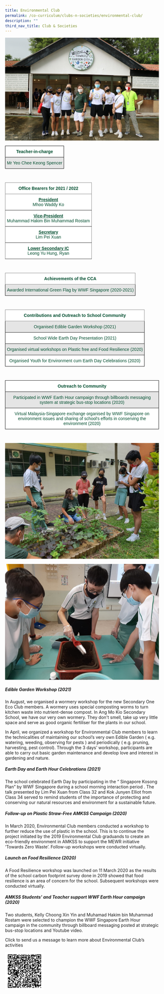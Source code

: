 ```yaml
---
title: Environmental Club
permalink: /co-curriculum/clubs-n-societies/environmental-club/
description: ""
third_nav_title: Club & Societies
---
```

![](/images/Env%20Club.jpg)

<style type="text/css">
.tg  {border-collapse:collapse;border-spacing:0;}
.tg td{border-color:black;border-style:solid;border-width:1px;font-family:Arial, sans-serif;font-size:14px;
  overflow:hidden;padding:10px 5px;word-break:normal;}
.tg th{border-color:black;border-style:solid;border-width:1px;font-family:Arial, sans-serif;font-size:14px;
  font-weight:normal;overflow:hidden;padding:10px 5px;word-break:normal;}
.tg .tg-74pa{background-color:#FFF;color:#004D2E;font-weight:bold;text-align:center;vertical-align:middle}
.tg .tg-bapb{background-color:#E5E5E5;color:#004D2E;text-align:center;vertical-align:middle}
</style>
<table class="tg">
<thead>
  <tr>
    <th class="tg-74pa"><span style="font-weight:700">Teacher-in-charge</span></th>
  </tr>
</thead>
<tbody>
  <tr>
    <td class="tg-bapb">Mr Yeo Chee Keong Spencer</td>
  </tr>
</tbody>
</table>
<br>
<style type="text/css">
.tg  {border-collapse:collapse;border-spacing:0;}
.tg td{border-color:black;border-style:solid;border-width:1px;font-family:Arial, sans-serif;font-size:14px;
  overflow:hidden;padding:10px 5px;word-break:normal;}
.tg th{border-color:black;border-style:solid;border-width:1px;font-family:Arial, sans-serif;font-size:14px;
  font-weight:normal;overflow:hidden;padding:10px 5px;word-break:normal;}
.tg .tg-mwbt{background-color:#FFF;border-color:inherit;color:#004D2E;font-weight:bold;text-align:center;vertical-align:middle}
.tg .tg-ywyw{background-color:#E5E5E5;color:#004D2E;font-weight:bold;text-align:center;text-decoration:underline;vertical-align:top}
.tg .tg-frvs{background-color:#FFF;color:#004D2E;font-weight:bold;text-align:center;text-decoration:underline;vertical-align:top}
</style>
<table class="tg">
<thead>
  <tr>
    <th class="tg-mwbt"><span style="font-weight:700">Office Bearers for 2021 / 2022</span></th>
  </tr>
</thead>
<tbody>
  <tr>
    <td class="tg-mwbt"><u>President</u><br><span style="font-weight:400;color:#004D2E">Mhoo Waddy Ko</span></td>
  </tr>
  <tr>
    <td class="tg-mwbt"><u>Vice-President</u><br><span style="font-weight:400;color:#004D2E">Muhammad Hakim Bin Muhammad Rostam</span></td>
  </tr>
  <tr>
    <td class="tg-mwbt"><u>Secretary</u><br><span style="font-weight:400;color:#004D2E">Lim Pei Xuan</span></td>
  </tr>
  <tr>
    <td class="tg-mwbt">
<u>Lower Secondary IC</u><br><span style="font-weight:400;color:#004D2E">Leong Yu Hung, Ryan</span></td>
  </tr>
</tbody>
</table>
<br>
<style type="text/css">
.tg  {border-collapse:collapse;border-spacing:0;}
.tg td{border-color:black;border-style:solid;border-width:1px;font-family:Arial, sans-serif;font-size:14px;
  overflow:hidden;padding:10px 5px;word-break:normal;}
.tg th{border-color:black;border-style:solid;border-width:1px;font-family:Arial, sans-serif;font-size:14px;
  font-weight:normal;overflow:hidden;padding:10px 5px;word-break:normal;}
.tg .tg-mwbt{background-color:#FFF;border-color:inherit;color:#004D2E;font-weight:bold;text-align:center;vertical-align:middle}
.tg .tg-bapb{background-color:#E5E5E5;color:#004D2E;text-align:center;vertical-align:middle}
</style>
<table class="tg">
<thead>
  <tr>
    <th class="tg-mwbt"><span style="font-weight:700">Achievements of the CCA</span></th>
  </tr>
</thead>
<tbody>
  <tr>
    <td class="tg-bapb">Awarded International Green Flag by WWF Singapore (2020-2021)</td>
  </tr>
</tbody>
</table>
<br>
<style type="text/css">
.tg  {border-collapse:collapse;border-spacing:0;}
.tg td{border-color:black;border-style:solid;border-width:1px;font-family:Arial, sans-serif;font-size:14px;
  overflow:hidden;padding:10px 5px;word-break:normal;}
.tg th{border-color:black;border-style:solid;border-width:1px;font-family:Arial, sans-serif;font-size:14px;
  font-weight:normal;overflow:hidden;padding:10px 5px;word-break:normal;}
.tg .tg-mwbt{background-color:#FFF;border-color:inherit;color:#004D2E;font-weight:bold;text-align:center;vertical-align:middle}
.tg .tg-bapb{background-color:#E5E5E5;color:#004D2E;text-align:center;vertical-align:middle}
.tg .tg-wpup{background-color:#FFF;color:#004D2E;text-align:center;vertical-align:middle}
</style>
<table class="tg">
<thead>
  <tr>
    <th class="tg-mwbt"><span style="font-weight:700">Contributions and Outreach to School Community</span></th>
  </tr>
</thead>
<tbody>
  <tr>
    <td class="tg-bapb">Organised Edible Garden Workshop (2021)</td>
  </tr>
  <tr>
    <td class="tg-wpup">School Wide Earth Day Presentation (2021)</td>
  </tr>
  <tr>
    <td class="tg-bapb">Organised virtual workshops on Plastic free and Food Resilience (2020)</td>
  </tr>
  <tr>
    <td class="tg-wpup">Organised Youth for Environment cum Earth Day Celebrations (2020)</td>
  </tr>
</tbody>
</table>
<br>
<style type="text/css">
.tg  {border-collapse:collapse;border-spacing:0;}
.tg td{border-color:black;border-style:solid;border-width:1px;font-family:Arial, sans-serif;font-size:14px;
  overflow:hidden;padding:10px 5px;word-break:normal;}
.tg th{border-color:black;border-style:solid;border-width:1px;font-family:Arial, sans-serif;font-size:14px;
  font-weight:normal;overflow:hidden;padding:10px 5px;word-break:normal;}
.tg .tg-74pa{background-color:#FFF;color:#004D2E;font-weight:bold;text-align:center;vertical-align:middle}
.tg .tg-bapb{background-color:#E5E5E5;color:#004D2E;text-align:center;vertical-align:middle}
.tg .tg-wpup{background-color:#FFF;color:#004D2E;text-align:center;vertical-align:middle}
</style>
<table class="tg">
<thead>
  <tr>
    <th class="tg-74pa"><span style="font-weight:700">Outreach to Community</span></th>
  </tr>
</thead>
<tbody>
  <tr>
    <td class="tg-bapb">Participated in WWF Earth Hour campaign through billboards messaging system at strategic bus-stop locations (2020)</td>
  </tr>
  <tr>
    <td class="tg-wpup">Virtual Malaysia-Singapore exchange organised by WWF Singapore on environment issues and sharing of school's efforts in conserving the environment (2020)</td>
  </tr>
</tbody>
</table>
<br>

![](/images/EnvClub2.jpg)

![](/images/20210825_151938.jpg)

##### **Edible Garden Workshop (2021)**

  

In August, we organised a wormery workshop for the new Secondary One Eco Club members. A wormery uses special composting worms to turn kitchen waste into nutrient-dense compost. In Ang Mo Kio Secondary School, we have our very own wormery. They don't smell, take up very little space and serve as good organic fertiliser for the plants in our school.

  

In April, we organized a workshop for Environmental Club members to learn the technicalities of maintaining our school’s very own Edible Garden ( e.g. watering, weeding, observing for pests ) and periodically ( e.g. pruning, harvesting, pest control). Through the 3 days’ workshop, participants are able to carry out basic garden maintenance and develop love and interest in gardening and nature.

  

##### **Earth Day and Earth Hour Celebrations (2021)**

  

The school celebrated Earth Day by participating in the “ Singapore Kosong Plan” by WWF Singapore during a school morning interaction period . The talk presented by Lim Pei Xuan from Class 32 and Kok Junyen Elliot from Class 34 served to remind students of the importance of protecting and conserving our natural resources and environment for a sustainable future.

  

##### **Follow-up on Plastic Straw-Free AMKSS Campaign (2020)**

  

In March 2020, Environmental Club members conducted a workshop to further reduce the use of plastic in the school. This is to continue the project initiated by the 2019 Environmental Club graduands to create an eco-friendly environment in AMKSS to support the MEWR initiative ‘Towards Zero Waste’. Follow-up workshops were conducted virtually.

  

##### **Launch on Food Resilience (2020)**

  

A Food Resilience workshop was launched on 11 March 2020 as the results of the school carbon footprint survey done in 2019 showed that food resilience is an area of concern for the school. Subsequent workshops were conducted virtually.

  

##### **AMKSS Students' and Teacher support WWF Earth Hour campaign (2020)**

  

Two students, Kelly Choong Xin Yin and Muhamad Hakim bin Muhammad Rostam were selected to champion the WWF Singapore Earth Hour campaign in the community through billboard messaging posted at strategic bus-stop locations and Youtube video.

  

  

Click to send us a message to learn more about Environmental Club’s activities

<style>  
img {  
  display: block;  
  margin-left: auto;  
  margin-right: auto;  
}  
</style>  
<body><img src="/images/Qr%20Code.png" alt="Environmental Club’s QR Code" style="width:25%;">  
  
</body>
